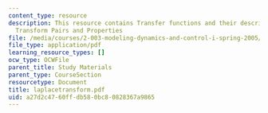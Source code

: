 ```yaml
---
content_type: resource
description: This resource contains Transfer functions and their description for Laplace
  Transform Pairs and Properties
file: /media/courses/2-003-modeling-dynamics-and-control-i-spring-2005/a27d2c4760ffdb580bc80828367a9865_laplacetransform.pdf
file_type: application/pdf
learning_resource_types: []
ocw_type: OCWFile
parent_title: Study Materials
parent_type: CourseSection
resourcetype: Document
title: laplacetransform.pdf
uid: a27d2c47-60ff-db58-0bc8-0828367a9865
---
```

